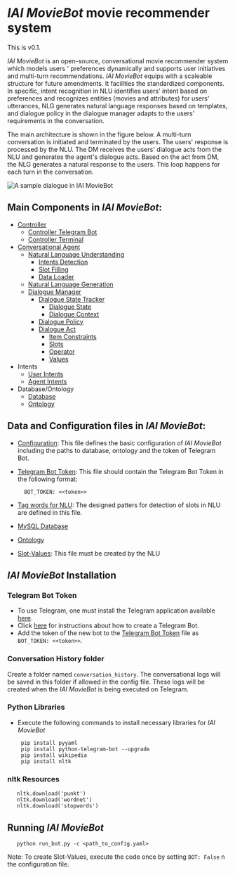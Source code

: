 # *IAI MovieBot* movie recommender system
This is v0.1.

*IAI MovieBot* is an open-source, conversational movie recommender system which models users
' preferences dynamically and supports user initiatives and multi-turn recommendations.
*IAI MovieBot* equips with a scaleable structure for future amendments.
It facilities the standardized components.
In specific, intent recognition in NLU identifies users' intent based on preferences and
 recognizes entities (movies and attributes) for users' utterances, NLG generates natural language responses based on templates, and dialogue policy in the dialogue manager adapts to the users' requirements in the conversation.

The main architecture is shown in the figure below. A multi-turn conversation is initiated and terminated by the users. The users' response is processed by the NLU. The DM receives the users' dialogue acts from the NLU and generates the agent's dialogue acts. Based on the act from DM, the NLG generates a natural response to the users. This loop happens for each turn in the conversation.


![A sample dialogue in IAI MovieBot](doc/_static/Blueprint_MovieBot.png)

## Main Components in *IAI MovieBot*:
- [Controller](moviebot/controller/controller.py)
  - [Controller Telegram Bot](moviebot/controller/controller_bot.py)
  - [Controller Terminal](moviebot/controller/controller_terminal.py)
- [Conversational Agent](moviebot/agent/agent.py)
  - [Natural Language Understanding](moviebot/nlu/nlu.py)
    - [Intents Detection](moviebot/nlu/user_intents_checker.py)
    - [Slot Filling](moviebot/nlu/slot_annotator.py)
    - [Data Loader](moviebot/nlu/data_loader.py)
  - [Natural Language Generation](moviebot/nlg/nlg.py)
  - [Dialogue Manager](moviebot/dialogue_manager/dialogue_manager.py)
    - [Dialogue State Tracker](moviebot/dialogue_manager/dialogue_state_tracker.py)
      - [Dialogue State](moviebot/dialogue_manager/dialogue_state.py)
      - [Dialogue Context](moviebot/dialogue_manager/dialogue_context.py)
    - [Dialogue Policy](moviebot/dialogue_manager/dialogue_policy.py)
    - [Dialogue Act](moviebot/dialogue_manager/dialogue_act.py)
      - [Item Constraints](moviebot/dialogue_manager/item_constraint.py)
      - [Slots](moviebot/dialogue_manager/slots.py)
      - [Operator](moviebot/dialogue_manager/operator.py)
      - [Values](moviebot/dialogue_manager/values.py)
- Intents
   - [User Intents](moviebot/intents/user_intents.py)
   - [Agent Intents](moviebot/intents/agent_intents.py)
 - Database/Ontology
   - [Database](moviebot/database/database.py)
   - [Ontology](moviebot/ontology/ontology.py)

## Data and Configuration files in *IAI MovieBot*:
- [Configuration](config/moviebot_config.yaml): This file defines the basic
 configuration of *IAI MovieBot* including the paths to database, ontology and the token of Telegram Bot.
- [Telegram Bot Token](config/bot_token.yaml): This file should contain the
 Telegram Bot Token in the following format:

        BOT_TOKEN: <<token>>

- [Tag words for NLU](config/tag_words_slots.json): The designed patters for
 detection of slots in NLU are defined in this file.
- [MySQL Database](data/movies_dbase.db)
- [Ontology](data/movies_ontology.json)
- [Slot-Values](data/slot_values.json): This file must be created by the NLU

## *IAI MovieBot* Installation

### Telegram Bot Token
- To use Telegram, one must install the Telegram application available [here](https://telegram.org/).
- Click [here](https://core.telegram.org/bots#6-botfather) for instructions about how to create a Telegram Bot.
- Add the token of the new bot to the [Telegram Bot Token](config/bot_token.yaml
) file as ``BOT_TOKEN: <<token>>``.

### Conversation History folder
Create a folder named `conversation_history`. The conversational logs will be saved in this folder if allowed in the config file. These logs will be created when the *IAI MovieBot* is being executed on Telegram.


### Python Libraries
- Execute the following commands to install necessary libraries for *IAI MovieBot*

       pip install pyyaml
       pip install python-telegram-bot --upgrade
       pip install wikipedia
       pip install nltk
       
### nltk Resources
       nltk.download('punkt')
       nltk.download('wordnet')
       nltk.download('stopwords')
	   
## Running *IAI MovieBot*

       python run_bot.py -c <path_to_config.yaml>
       
Note: To create Slot-Values, execute the code once by setting `BOT: False` n the configuration file.
